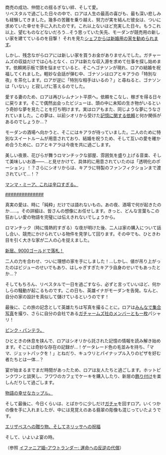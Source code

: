 <!-- title: ロア・パンドラ -->
<!-- status: インブレッド -->

商売の成功、仲間との揺るぎない絆、そして愛。  
リベスタルで過ごした日々の中で、ロアは人生の最高の喜びも、最も深い悲しみも経験してきました。幾多の苦難を乗り越え、努力が実を結んだ彼女は、ついに求めていた幸せを手に入れたのです。これ以上ないほど充実した日々。もうこれ以上、望むものなどないだろう…そう思っていた矢先、モーダンが競売用の新しい家を建てているのを目撃！ それを見た[シェフからは新婚用の家を勧められます](https://youtu.be/neUwPDy7cbk?t=596)。

しかし、残念ながらロアには新しい家を買うお金がありませんでした。ガチャームズの収益だけでは心もとなく、ロアは新たな収入源を求めて仕事を探し始めます。依頼掲示板で頭を悩ませていると、そこへゴナソンが現れ、ロアの結婚を祝福してくれました。軽妙な会話が弾む中、ゴナソンはロアとキアラの「特別な夜」を茶化します。ロアが逆に「特別な相手はいるの？」と尋ねると、ゴナソンは「いない」と寂しげに答えるのでした。

愛する妻のため、ロアは再びレムナント平原へ。依頼をこなし、稼ぎを得る日々に戻ります。そこで偶然出会ったビジューは、頭の中に未知の生き物がいるという奇妙な夢を見たことを打ち明けます。実はロアもまた、同じような夢にうなされていました。この夢は、以前シオリから受けた[記憶に関する依頼](https://youtu.be/neUwPDy7cbk?t=1027)と何か関係があるのでしょうか…？

モーダンの酒場へ向かうと、そこにはキアラが待っていました。二人のために特別なスイートルームが用意されており、結婚を祝うため、そして互いの愛を確かめ合うために、ロアとキアラは今夜を共に過ごします。

美しい夜景、花びらが舞うロマンチックな部屋、雰囲気を盛り上げる音楽、そして美味しいお酒――…と見せかけて、具体的に用意されていたのは「透明化のポーション」！？さらにシオリからは、キアラに特製のファンフィクションまで渡されていて…！？

[マンマ・ミーア、これは辛口すぎる。](#embed:https://youtu.be/neUwPDy7cbk?t=2460)

[##############](#embed:https://youtu.be/neUwPDy7cbk?t=2627)

真実の愛は、時に「純粋」だけでは語れないもの。あの夜、酒場で何が起きたのか……。その詳細は、皆さんの想像にお任せします。きっと、どんな言葉もこの狂おしい愛の物語を完璧には伝えきれないでしょうから。

ロマンチック（時に情熱的すぎる）な夜が明けた後、二人は家の購入について話し合い、競売にかけられている物件を見学して回ります。その中でも、ひときわ目を引く大きな家が二人の心を捉えました。

[新居、9000ゴールドで落札！](#embed:https://youtu.be/neUwPDy7cbk?t=4306)

二人の力を合わせ、ついに理想の家を手にしました！…しかし、値が吊り上がったのはビジューのせいでもあり、はしゃぎすぎたキアラ自身のせいでもあったとか…？

そしてもちろん、リベスタルで一日を過ごすなら、必ずと言っていいほど、何かしらの騒動が起こるものです。この日も、英雄イナがモーダンを告発。なんと、自分の家の設計を真似して儲けているというのです！

最後に、この旅の記念として英雄たちは写真を撮ることに。ロアは[みんなで集合写真](https://youtu.be/neUwPDy7cbk?t=4843)を撮り、さらに自分の会社である[ガチャームズ社のメンバーとも一枚](https://youtu.be/neUwPDy7cbk?t=5136)パシャリ！

[ピンク・パンテラ。](#embed:https://youtu.be/neUwPDy7cbk?t=5271)

ひとときの休息を挟んで、ロアはシオリから託された記憶の情報を読み解き始めます。そこには奇妙な存在の記録が…！ゲータレード色の毛並みを持ち、「ママ、ジェットパックを！」とねだり、キュウリとパイナップル入りのピザを好む者たちとは一体…？

宴が始まるまでまだ時間があったため、ロアは友人たちと過ごします。ホットピンクワンと談笑し、フワワのカフェでケーキを購入したり、新居の[飾り付け](https://youtu.be/neUwPDy7cbk?t=5725)を楽しんだりして過ごします。

[物語の幸せなカップル。](#embed:https://youtu.be/neUwPDy7cbk?t=5924)

そして最後に、今日くらいは、とばかりに少しだけ[ガチャ](https://youtu.be/neUwPDy7cbk?t=6977)を回すロア。いくつかの像を手に入れましたが、中には見覚えのある翡翠の彫像も混じっていたようです。

[エリザベスへの贈り物、そしてネリッサへの祝福](#embed:https://youtu.be/neUwPDy7cbk?t=7124)

そして、いよいよ宴の時。

（参照 [イファニア姫–アウトランダー: 運命への反逆の代償](#edge:iphania-outlander)）
